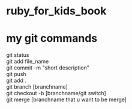 # ruby_for_kids_book

# my git commands
git status\
git add file_name\
git commit -m "short description"\
git push \
git add .\
git branch [branchname]\
git checkout -b [branchname/git switch]\
git merge [branchname that u want to be merge]